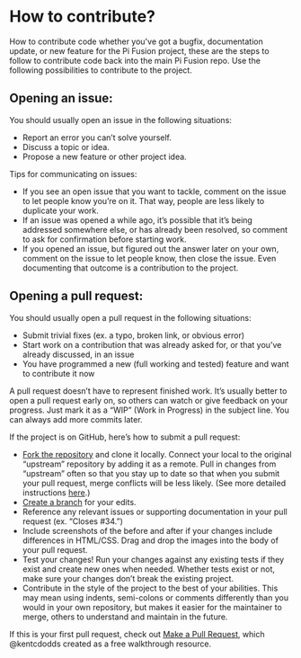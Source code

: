# How to contribute?
How to contribute code whether you've got a bugfix, documentation update, or new feature for the Pi Fusion project, these are the steps to follow to contribute code back into the main Pi Fusion repo. Use the following possibilities to contribute to the project.

## Opening an issue:
You should usually open an issue in the following situations:

- Report an error you can’t solve yourself.
- Discuss a topic or idea.
- Propose a new feature or other project idea.

Tips for communicating on issues:

- If you see an open issue that you want to tackle, comment on the issue to let people know you’re on it. That way, people are less likely to duplicate your work.
- If an issue was opened a while ago, it’s possible that it’s being addressed somewhere else, or has already been resolved, so comment to ask for confirmation before starting work.
- If you opened an issue, but figured out the answer later on your own, comment on the issue to let people know, then close the issue. Even documenting that outcome is a contribution to the project.

## Opening a pull request:

You should usually open a pull request in the following situations:

- Submit trivial fixes (ex. a typo, broken link, or obvious error)
- Start work on a contribution that was already asked for, or that you’ve already discussed, in an issue
- You have programmed a new (full working and tested) feature and want to contribute it now

A pull request doesn’t have to represent finished work. It’s usually better to open a pull request early on, so others can watch or give feedback on your progress. Just mark it as a “WIP” (Work in Progress) in the subject line. You can always add more commits later.

If the project is on GitHub, here’s how to submit a pull request:

 - [Fork the repository](https://guides.github.com/activities/forking/) and clone it locally. Connect your local to the original “upstream” repository by adding it as a remote. Pull in changes from “upstream” often so that you stay up to date so that when you submit your pull request, merge conflicts will be less likely. (See more detailed instructions [here](https://help.github.com/articles/syncing-a-fork/).)
- [Create a branch](https://guides.github.com/introduction/flow/) for your edits.
- Reference any relevant issues or supporting documentation in your pull request (ex. “Closes #34.”)
- Include screenshots of the before and after if your changes include differences in HTML/CSS. Drag and drop the images into the body of your pull request.
- Test your changes! Run your changes against any existing tests if they exist and create new ones when needed. Whether tests exist or not, make sure your changes don’t break the existing project.
- Contribute in the style of the project to the best of your abilities. This may mean using indents, semi-colons or comments differently than you would in your own repository, but makes it easier for the maintainer to merge, others to understand and maintain in the future.

If this is your first pull request, check out [Make a Pull Request](http://makeapullrequest.com/), which @kentcdodds created as a free walkthrough resource.
